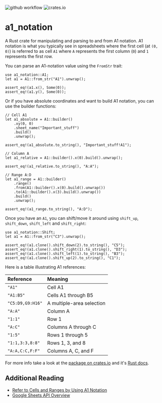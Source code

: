 ![github workflow](https://github.com/patrickomatic/a1_notation/actions/workflows/rust.yml/badge.svg)
![crates.io](https://img.shields.io/crates/v/a1_notation.svg)

# a1_notation

A Rust crate for manipulating and parsing to and from A1 notation.  A1 notation is what you 
typically see in spreadsheets where the first cell (at `(0, 0)`) is referred to as cell `A1` where
`A` represents the first column (`0`) and `1` represents the first row.

You can parse an A1-notation value using the `FromStr` trait:

```
use a1_notation::A1;
let a1 = A1::from_str("A1").unwrap();

assert_eq!(a1.x(), Some(0));
assert_eq!(a1.y(), Some(0));
```

Or if you have absolute coordinates and want to build A1 notation, you can use the builder
functions:

```
// Cell A1
let a1_absolute = A1::builder()
    .xy(0, 0)
    .sheet_name("Important_stuff")
    .build()
    .unwrap();

assert_eq!(a1_absolute.to_string(), "Important_stuff!A1");

// Column A
let a1_relative = A1::builder().x(0).build().unwrap();

assert_eq!(a1_relative.to_string(), "A:A");

// Range A:D
let a1_range = A1::builder()
    .range()
    .from(A1::builder().x(0).build().unwrap())
    .to(A1::builder().x(3).build().unwrap())
    .build()
    .unwrap();
    
assert_eq!(a1_range.to_string(), "A:D");
```

Once you have an `A1`, you can shift/move it around using `shift_up`, `shift_down`,
`shift_left` and `shift_right`:

```
use a1_notation::Shift;
let a1 = A1::from_str("C3").unwrap();

assert_eq!(a1.clone().shift_down(2).to_string(), "C5");
assert_eq!(a1.clone().shift_right(1).to_string(), "D3");
assert_eq!(a1.clone().shift_left(1).to_string(), "B3");
assert_eq!(a1.clone().shift_up(2).to_string(), "C1");
```

Here is a table illustrating A1 references:

|   **Reference**   |   **Meaning**             |
|:------------------|:--------------------------|
| `"A1"`            | Cell A1                   |
| `"A1:B5"`         | Cells A1 through B5       |
| `"C5:D9,G9:H16"`  | A multiple-area selection |
| `"A:A"`           | Column A                  |
| `"1:1"`           | Row 1                     |
| `"A:C"`           | Columns A through C       |
| `"1:5"`           | Rows 1 through 5          |
| `"1:1,3:3,8:8"`   | Rows 1, 3, and 8          |
| `"A:A,C:C,F:F"`   | Columns A, C, and F       |

For more info take a look at the [package on crates.io](https://crates.io/crates/a1_notation/) and it's [Rust docs](https://docs.rs/a1_notation/latest/a1_notation/).

## Additional Reading

* [Refer to Cells and Ranges by Using A1 Notation](https://learn.microsoft.com/en-us/office/vba/excel/concepts/cells-and-ranges/refer-to-cells-and-ranges-by-using-a1-notation)
* [Google Sheets API Overview](https://developers.google.com/sheets/api/guides/concepts)

